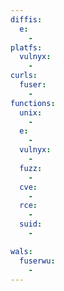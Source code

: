 ```yaml
---
diffis:
  e:
    -
platfs:
  vulnyx:
    -
curls:
  fuser:
    -
functions:
  unix:
    -
  e:
    -
  vulnyx:
    -
  fuzz:
    -
  cve:
    -
  rce:
    -
  suid:
    -

wals:
  fuserwu:
    -
---
```

